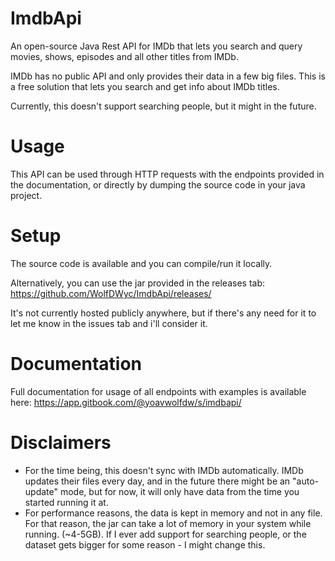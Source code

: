 # ImdbApi
An open-source Java Rest API for IMDb that lets you search and query movies, shows, episodes and all other titles from IMDb.

IMDb has no public API and only provides their data in a few big files. This is a free solution that lets you search and get info about IMDb titles.

Currently, this doesn't support searching people, but it might in the future.

# Usage
 
This API can be used through HTTP requests with the endpoints provided in the documentation, or directly by dumping the source code in your java project.

# Setup
The source code is available and you can compile/run it locally.

Alternatively, you can use the jar provided in the releases tab: https://github.com/WolfDWyc/ImdbApi/releases/

It's not currently hosted publicly anywhere, but if there's any need for it to let me know in the issues tab and i'll consider it.
 
# Documentation
 Full documentation for usage of all endpoints with examples is available here: https://app.gitbook.com/@yoavwolfdw/s/imdbapi/
 
 # Disclaimers
 
 - For the time being, this doesn't sync with IMDb automatically. IMDb updates their files every day, and in the future there might be an "auto-update" mode, but for now, it will only have data from the time you started running it at.
 - For performance reasons, the data is kept in memory and not in any file. For that reason, the jar can take a lot of memory in your system while running. (~4-5GB). If I ever add support for searching people, or the dataset gets bigger for some reason - I might change this. 
 
 

 
 
